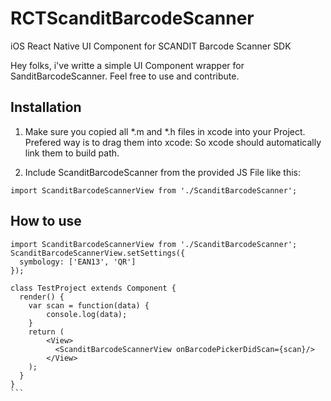 # RCTScanditBarcodeScanner
iOS React Native UI Component for SCANDIT Barcode Scanner SDK

Hey folks, i've writte a simple UI Component wrapper for SanditBarcodeScanner.
Feel free to use and contribute.



## Installation
1. Make sure you copied all *.m and *.h files in xcode into your Project.
Prefered way is to drag them into xcode: So xcode should automatically link them to build path.

2. Include ScanditBarcodeScanner from the provided JS File like this:

```import ScanditBarcodeScannerView from './ScanditBarcodeScanner';```


## How to use
````
import ScanditBarcodeScannerView from './ScanditBarcodeScanner';
ScanditBarcodeScannerView.setSettings({
  symbology: ['EAN13', 'QR']
});

class TestProject extends Component {
  render() {
  	var scan = function(data) {
  		console.log(data);
  	}
    return (
    	<View>
      	  <ScanditBarcodeScannerView onBarcodePickerDidScan={scan}/>
        </View>
    );
  }
}
```

